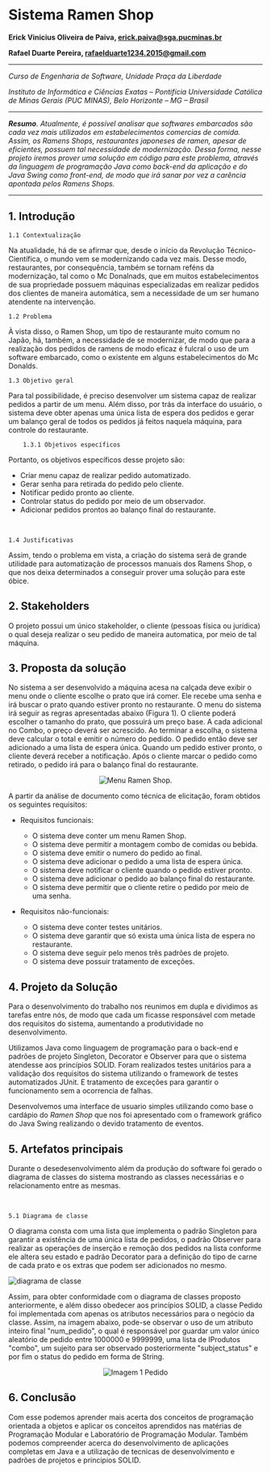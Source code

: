# Sistema Ramen Shop

**Erick Vinicius Oliveira de Paiva, erick.paiva@sga.pucminas.br**

**Rafael Duarte Pereira, rafaelduarte1234.2015@gmail.com**
  

---

_Curso de Engenharia de Software, Unidade Praça da Liberdade_

_Instituto de Informática e Ciências Exatas – Pontifícia Universidade Católica de Minas Gerais (PUC MINAS), Belo Horizonte – MG – Brasil_

---

_**Resumo**. Atualmente, é possível analisar que softwares embarcados são cada vez mais utilizados em estabelecimentos comercias de comida. Assim, os Ramens Shops, restaurantes japoneses de ramen, apesar de eficientes, possuem tal necessidade de modernização. Dessa forma, nesse projeto iremos prover uma solução em código para este problema, através da linguagem de programação Java como back-end da aplicação e do Java Swing como front-end, de modo que irá sanar por vez a carência apontada pelos Ramens Shops._

---


## 1. Introdução

    1.1 Contextualização

Na atualidade, há de se afirmar que, desde o início da Revolução Técnico-Científica, o mundo vem se modernizando cada vez mais. Desse modo, restaurantes, por consequência, também se tornam reféns da modernização, tal como o Mc Donalnads, que em muitos estabelecimentos de sua propriedade possuem máquinas especializadas em realizar pedidos dos clientes de maneira automática, sem a necessidade de um ser humano atendente na intervenção.

    1.2 Problema

À vista disso, o Ramen Shop, um tipo de restaurante muito comum no Japão, há, também, a necessidade de se modernizar, de modo que para a realização dos pedidos de ramens de modo eficaz é fulcral o uso de um software embarcado, como o existente em alguns estabelecimentos do Mc Donalds.

    1.3 Objetivo geral

Para tal possibilidade, é preciso desenvolver um sistema capaz de realizar pedidos a partir de um menu. Além disso, por trás da interface do usuário, o sistema deve obter apenas uma única lista de espera dos pedidos e gerar um balanço geral de todos os pedidos já feitos naquela máquina, para controle do restaurante.

        1.3.1 Objetivos específicos
Portanto, os objetivos específicos desse projeto são:

- Criar menu capaz de realizar pedido automatizado.
- Gerar senha para retirada do pedido pelo cliente.
- Notificar pedido pronto ao cliente.
- Controlar status do pedido por meio de um observador.
- Adicionar pedidos prontos ao balanço final do restaurante.


  
 

    1.4 Justificativas

Assim, tendo o problema em vista, a criação do sistema será de grande utilidade para automatização de processos manuais dos Ramens Shop, o que nos deixa determinados a conseguir prover uma solução para este óbice.


## 2. Stakeholders

O projeto possui um único stakeholder, o cliente (pessoas física ou jurídica) o qual deseja realizar o seu pedido de maneira automatica, por meio de tal máquina.


## 3. Proposta da solução

No sistema a ser desenvolvido a máquina acesa na calçada deve exibir o menu onde o cliente escolhe o prato que irá comer. Ele recebe uma senha e irá buscar o prato quando estiver pronto no restaurante. O menu do sistema irá seguir as regras apresentadas abaixo (Figura 1). O cliente poderá escolher o tamanho do prato, que possuirá um preço base. A cada adicional no Combo, o preço deverá ser acrescido. Ao terminar a escolha, o sistema deve calcular o total e emitir o número do pedido. O pedido então deve ser adicionado a uma lista de espera única. Quando um pedido estiver pronto, o cliente deverá receber a notificação. Após o cliente marcar o pedido como retirado, o pedido irá para o balanço final do restaurante.

<p align="center">
  <img src="../../imgs/menu.png" alt="Menu Ramen Shop.">
</p>

A partir da análise de documento como técnica de elicitação, foram obtidos os seguintes requisitos:

* Requisitos funcionais:
   -  O sistema deve conter um menu Ramen Shop.
    -  O sistema deve permitir a montagem combo de comidas ou bebida.
    -  O sistema deve emitir o numero do pedido ao final.
    -  O sistema deve adicionar o pedido a uma lista de espera única.
    -  O sistema deve notificar o cliente quando o pedido estiver pronto.
    -   O sistema deve adicionar o pedido ao balanço final do restaurante.
    -   O sistema deve permitir que o cliente retire o pedido por meio de uma senha.

* Requisitos não-funcionais:
  - O sistema deve conter testes unitários.
  - O sistema deve garantir que só exista uma única lista de espera no restaurante.
  - O sistema deve seguir pelo menos três padrões de projeto.
  - O sistema deve possuir tratamento de exceções.



## 4. Projeto da Solução

Para o desenvolvimento do trabalho nos reunimos em dupla e dividimos as tarefas entre nós, de modo que cada um ficasse responsável com metade dos requisitos do sistema, aumentando a produtividade no desenvolvimento. 

Utilizamos Java como linguagem de programação para o back-end e padrões de projeto Singleton, Decorator e Observer para que o sistema atendesse aos princípios SOLID. Foram realizados testes unitários para a validação dos requisitos do sistema utilizando o framework de testes automatizados JUnit. E tratamento de exceções para garantir o funcionamento sem a ocorrencia de falhas.

Desenvolvemos uma interface de usuario simples utilizando como base o cardápio do _Ramen Shop_ que nos foi apresentado com o framework gráfico do Java Swing realizando o devido tratamento de eventos. 


## 5. Artefatos principais

Durante o desedesenvolvimento além da produção do software foi gerado o diagrama de classes do sistema mostrando as classes necessárias  e o relacionamento entre as mesmas.


  
 

    5.1 Diagrama de classe

O diagrama consta com uma lista que implementa o padrão Singleton para garantir a existência de uma única lista de pedidos, o padrão Observer para realizar as operações de inserção e remoção dos pedidos na lista conforme ele altera seu estado e padrão Decorator para a definição do tipo de carne de cada prato e os extras que podem ser adicionados no mesmo.

![diagrama de classe](../diagram/PM_TP_Diagram.jpg "Diagrama de clase")

Assim, para obter conformidade com o diagrama de classes proposto anteriormente, e além disso obedecer aos princípios SOLID, a classe Pedido foi implementada com apenas os atributos necessários para o negócio da classe. Assim, na imagem abaixo, pode-se observar o uso de um atributo inteiro final "num_pedido", o qual é responsável por guardar um valor único aleatório de pedido entre 1000000 e 9999999, uma lista de IProdutos "combo", um sujeito para ser observado posteriormente "subject_status" e por fim o status do pedido em forma de String.

<p align="center">
  <img src="../../imgs/pedido/pedido_img1.jpg" alt="Imagem 1 Pedido">
</p>
  

## 6. Conclusão

Com esse podemos aprender mais acerta dos conceitos de programação orientada a objetos e aplicar os conceitos aprendidos nas matérias de Programação Modular e Laboratório de Programação Modular. Também podemos compreender acerca do desenvolvimento de aplicações completas em Java e a utilização de tecnicas de desenvolvimento e padrões de projetos e principios SOLID.

